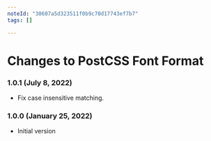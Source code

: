 ```yaml
---
noteId: "30607a5d323511f0b9c70d17743ef7b7"
tags: []

---
```


# Changes to PostCSS Font Format

### 1.0.1 (July 8, 2022)

- Fix case insensitive matching.

### 1.0.0 (January 25, 2022)

- Initial version
